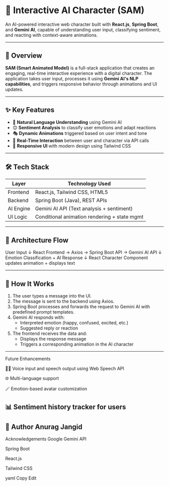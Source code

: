 # 🤖 Interactive AI Character (SAM)

An AI-powered interactive web character built with **React.js**, **Spring Boot**, and **Gemini AI**, capable of understanding user input, classifying sentiment, and reacting with context-aware animations.

---

## 📌 Overview

**SAM (Smart Animated Model)** is a full-stack application that creates an engaging, real-time interactive experience with a digital character. The application takes user input, processes it using **Gemini AI's NLP capabilities**, and triggers responsive behavior through animations and UI updates.

---

## ✨ Key Features

- 🧠 **Natural Language Understanding** using Gemini AI
- 😊 **Sentiment Analysis** to classify user emotions and adapt reactions
- 🎭 **Dynamic Animations** triggered based on user intent and tone
- 💬 **Real-Time Interaction** between user and character via API calls
- 📱 **Responsive UI** with modern design using Tailwind CSS

---

## 🛠️ Tech Stack

| Layer        | Technology Used                              |
|--------------|-----------------------------------------------|
| Frontend     | React.js, Tailwind CSS, HTML5                |
| Backend      | Spring Boot (Java), REST APIs                |
| AI Engine    | Gemini AI API (Text analysis + sentiment)    |
| UI Logic     | Conditional animation rendering + state mgmt |

---

## 📐 Architecture Flow

User Input
↓
React Frontend → Axios → Spring Boot API → Gemini AI API
↓
Emotion Classification + AI Response
↓
React Character Component updates animation + displays text

---

## 🧪 How It Works

1. The user types a message into the UI.
2. The message is sent to the backend using Axios.
3. Spring Boot processes and forwards the request to Gemini AI with predefined prompt templates.
4. Gemini AI responds with:
   - Interpreted emotion (happy, confused, excited, etc.)
   - Suggested reply or reaction
5. The frontend receives the data and:
   - Displays the response message
   - Triggers a corresponding animation in the AI character

---
Future Enhancements

🧏‍♀️ Voice input and speech output using Web Speech API

🌐 Multi-language support

🪄 Emotion-based avatar customization

📊 Sentiment history tracker for users
---
👤 Author
Anurag Jangid
---
Acknowledgements
Google Gemini API

Spring Boot

React.js

Tailwind CSS

yaml
Copy
Edit
